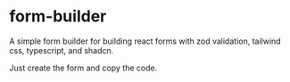 # form-builder

A simple form builder for building react forms with zod validation, tailwind css, typescript, and shadcn.

Just create the form and copy the code.
